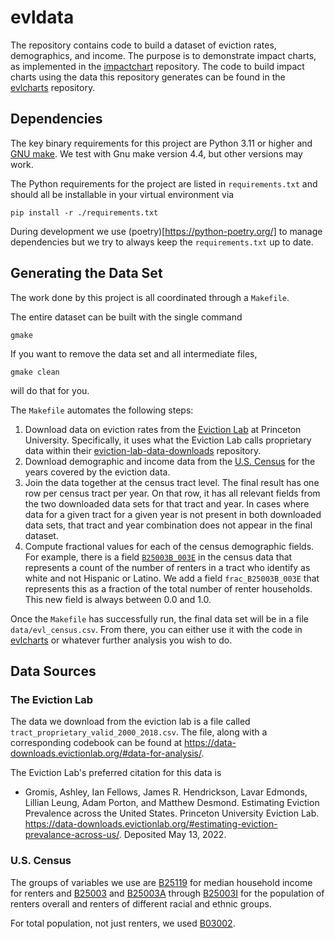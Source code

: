 # evldata

The repository contains code to build a dataset of eviction rates,
demographics, and income. The purpose is to demonstrate impact
charts, as implemented in the
[impactchart](https://github.com/vengroff/impactchart)
repository. The code to build impact charts using the data
this repository generates can be found in the 
[evlcharts](https://github.com/vengroff/evlcharts) repository.

## Dependencies 

The key binary requirements for this project are Python 3.11 or
higher and [GNU make](https://www.gnu.org/software/make/). We 
test with Gnu make version
4.4, but other versions may work.

The Python requirements for the project are listed in 
`requirements.txt` and should all be installable in your 
virtual environment via

```shell
pip install -r ./requirements.txt
```

During development we use (poetry)[https://python-poetry.org/] to manage dependencies
but we try to always keep the `requirements.txt` up to date.

## Generating the Data Set

The work done by this project is all coordinated through a 
`Makefile`.

The entire dataset can be built with the single command

```shell
gmake
```

If you want to remove the data set and all intermediate files,

```shell
gmake clean
```

will do that for you.

The `Makefile` automates the following steps:

1. Download data on eviction rates from the 
   [Eviction Lab](https://evictionlab.org/)
   at Princeton University. Specifically, it uses what the 
   Eviction Lab calls proprietary data within their 
   [eviction-lab-data-downloads](https://data-downloads.evictionlab.org/#data-for-analysis/) repository.
2. Download demographic and income data from the [U.S. Census](https://www.census.gov/)
   for the years covered by the eviction data.
3. Join the data together at the census tract level. The final
   result has one row per census tract per year. On that row, it
   has all relevant fields from the two downloaded data sets for 
   that tract and year. In cases where data for a given tract for
   a given year is not present in both downloaded data sets, 
   that tract and year combination does not appear in the final
   dataset.
4. Compute fractional values for each of the census demographic fields.
   For example, there is a field [`B25003B_003E`](https://api.census.gov/data/2018/acs/acs5/variables/B25003A_003E.html)
   in the census data that represents a count of the number of renters
   in a tract who identify as white and not Hispanic or Latino.
   We add a field `frac_B25003B_003E` that represents this as 
   a fraction of the total number of renter households. This new
   field is always between 0.0 and 1.0.

Once the `Makefile` has successfully run, the final data set will
be in a file `data/evl_census.csv`. From there, you can either
use it with the code in [evlcharts](https://github.com/vengroff/evlcharts)
or whatever further analysis you wish to do.

## Data Sources

### The Eviction Lab

The data we download from the eviction lab is a file called
`tract_proprietary_valid_2000_2018.csv`. The file, along with
a corresponding codebook can be found at 
https://data-downloads.evictionlab.org/#data-for-analysis/.

The Eviction Lab's preferred citation for this data is

- Gromis, Ashley, Ian Fellows, James R. Hendrickson, Lavar Edmonds, Lillian Leung, Adam Porton, and Matthew Desmond. Estimating Eviction Prevalence across the United States. Princeton University Eviction Lab. https://data-downloads.evictionlab.org/#estimating-eviction-prevalance-across-us/. Deposited May 13, 2022.

### U.S. Census

The groups of variables we use are 
[B25119](https://api.census.gov/data/2018/acs/acs5/groups/B25119.html)
for median household income for renters and 
[B25003](https://api.census.gov/data/2018/acs/acs5/groups/B25003.html) 
and 
[B25003A](https://api.census.gov/data/2018/acs/acs5/groups/B25003A.html) 
through 
[B25003I](https://api.census.gov/data/2018/acs/acs5/groups/B25003I.html) 
for the population of renters overall and renters of different racial 
and ethnic groups.

For total population, not just renters,
we used 
[B03002](https://api.census.gov/data/2018/acs/acs5/groups/B03002.html).
